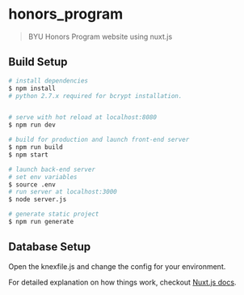 # honors_program

> BYU Honors Program website using nuxt.js

## Build Setup

``` bash
# install dependencies
$ npm install
# python 2.7.x required for bcrypt installation.


# serve with hot reload at localhost:8080
$ npm run dev

# build for production and launch front-end server
$ npm run build
$ npm start

# launch back-end server
# set env variables
$ source .env
# run server at localhost:3000
$ node server.js

# generate static project
$ npm run generate
```

## Database Setup

Open the knexfile.js and change the config for your environment.

For detailed explanation on how things work, checkout [Nuxt.js docs](https://nuxtjs.org).
